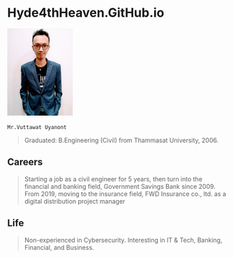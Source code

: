 # Hyde4thHeaven.GitHub.io
<img src="/profile.jpg" alt="drawing" width="150"/>

`Mr.Vuttawat Uyanont` 
> Graduated: B.Engineering (Civil) from Thammasat University, 2006.

## Careers
> Starting a job as a civil engineer for 5 years, then turn into the financial and banking field, Government Savings Bank since 2009.
From 2019, moving to the insurance field, FWD Insurance co., ltd. as a digital distribution project manager

## Life
> Non-experienced in Cybersecurity. Interesting in IT & Tech, Banking, Financial, and Business.
